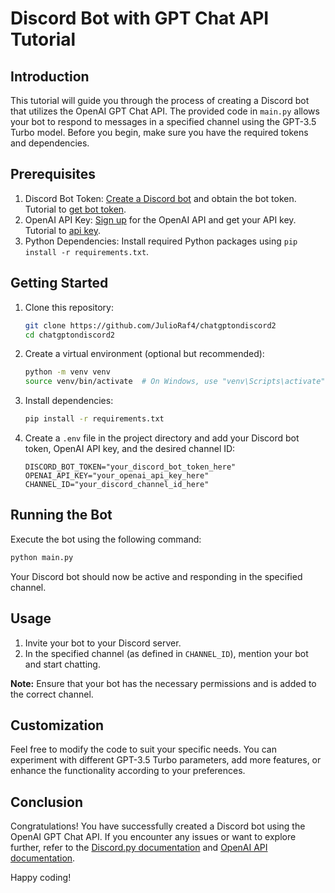 # Discord Bot with GPT Chat API Tutorial

## Introduction

This tutorial will guide you through the process of creating a Discord bot that utilizes the OpenAI GPT Chat API. The provided code in `main.py` allows your bot to respond to messages in a specified channel using the GPT-3.5 Turbo model. Before you begin, make sure you have the required tokens and dependencies.

## Prerequisites

1. Discord Bot Token: [Create a Discord bot](https://discordpy.readthedocs.io/en/latest/discord.html) and obtain the bot token. Tutorial to [get bot token](https://www.youtube.com/watch?v=mcsbmv7mZus&ab_channel=HowToTech).
2. OpenAI API Key: [Sign up](https://beta.openai.com/signup/) for the OpenAI API and get your API key. Tutorial to [api key](https://www.youtube.com/watch?v=nafDyRsVnXU&ab_channel=TutorialsHub).
3. Python Dependencies: Install required Python packages using `pip install -r requirements.txt`.

## Getting Started

1. Clone this repository:
   ```bash
   git clone https://github.com/JulioRaf4/chatgptondiscord2
   cd chatgptondiscord2

   ```

2. Create a virtual environment (optional but recommended):
   ```bash
   python -m venv venv
   source venv/bin/activate  # On Windows, use "venv\Scripts\activate"
   ```

3. Install dependencies:
   ```bash
   pip install -r requirements.txt
   ```

4. Create a `.env` file in the project directory and add your Discord bot token, OpenAI API key, and the desired channel ID:
   ```env
   DISCORD_BOT_TOKEN="your_discord_bot_token_here"
   OPENAI_API_KEY="your_openai_api_key_here"
   CHANNEL_ID="your_discord_channel_id_here"
   ```

## Running the Bot

Execute the bot using the following command:

```bash
python main.py
```

Your Discord bot should now be active and responding in the specified channel.

## Usage

1. Invite your bot to your Discord server.
2. In the specified channel (as defined in `CHANNEL_ID`), mention your bot and start chatting.

**Note:** Ensure that your bot has the necessary permissions and is added to the correct channel.

## Customization

Feel free to modify the code to suit your specific needs. You can experiment with different GPT-3.5 Turbo parameters, add more features, or enhance the functionality according to your preferences.

## Conclusion

Congratulations! You have successfully created a Discord bot using the OpenAI GPT Chat API. If you encounter any issues or want to explore further, refer to the [Discord.py documentation](https://discordpy.readthedocs.io/) and [OpenAI API documentation](https://beta.openai.com/docs/).

Happy coding!
